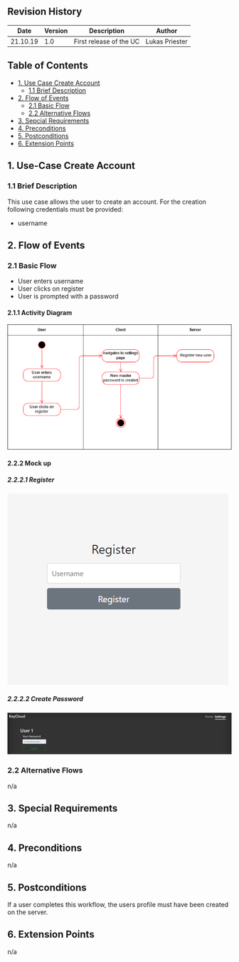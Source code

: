 ## Revision History
Date | Version | Description | Author
--- | --- | --- | ---
21.10.19 | 1.0 | First release of the UC | Lukas Priester

## Table of Contents
- [1. Use Case Create Account](#1-use-case-create-account)
  - [1.1 Brief Description](#11-brief-description)
- [2. Flow of Events](#2-flow-of-events)
  - [2.1 Basic Flow](#21-basic-flow)
  - [2.2 Alternative Flows](#22-alternative-flows)
- [3. Sepcial Requirements](#3-special-requirements)
- [4. Preconditions](#4-preconditions)
- [5. Postconditions](#5-postconditions)
- [6. Extension Points](#6-extension-points)

## 1. Use-Case Create Account
### 1.1 Brief Description
This use case allows the user to create an account. For the creation following credentials must be provided:
- username

## 2. Flow of Events
### 2.1 Basic Flow
- User enters username
- User clicks on register
- User is prompted with a password
#### 2.1.1 Activity Diagram
![UC_CreateAccount](images/UC/UC_CreateAccount.png)
#### 2.2.2 Mock up
##### 2.2.2.1 Register
![Mockup_Register](images/mockups/Mockup_register.PNG)
##### 2.2.2.2 Create Password
![Mockup_CreatePassword](images/mockups/Mockup_createPassword.PNG)
### 2.2 Alternative Flows
n/a

## 3. Special Requirements
n/a

## 4. Preconditions
n/a

## 5. Postconditions
If a user completes this workflow, the users profile must have been created on the server. 

## 6. Extension Points
n/a